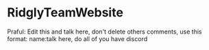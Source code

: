 # RidglyTeamWebsite

Praful: Edit this and talk here, don't delete others comments, use this format: name:talk here, do all of you have discord

